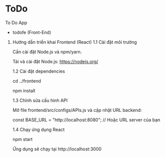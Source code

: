 # ToDo
To Do App
- todofe (Front-End)
1. Hướng dẫn triển khai Frontend (React)
   1.1 Cài đặt môi trường
   
   Cần cài đặt Node.js và npm/yarn.
   
   Tải và cài đặt Node.js: https://nodejs.org/
   
   1.2 Cài đặt dependencies
   
   cd ../frontend
   
   npm install

   1.3 Chỉnh sửa cấu hình API

   Mở file frontend/src/configs/APIs.js và cập nhật URL backend:

   const BASE_URL = "http://localhost:8080"; // Hoặc URL server của bạn

   1.4 Chạy ứng dụng React

   npm start

   Ứng dụng sẽ chạy tại http://localhost:3000


